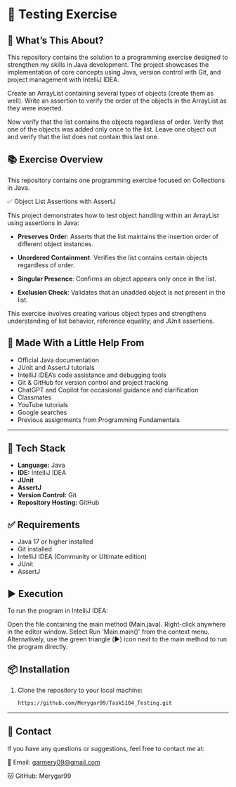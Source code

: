 # 🚀 Testing Exercise

## 🧩 What’s This About?
This repository contains the solution to a programming exercise designed to strengthen my skills in Java development. The project showcases the implementation of core concepts using Java, version control with Git, and project management with IntelliJ IDEA.

Create an ArrayList containing several types of objects (create them as well). Write an assertion to verify the order of the objects in the ArrayList as they were inserted.

Now verify that the list contains the objects regardless of order. Verify that one of the objects was added only once to the list. Leave one object out and verify that the list does not contain this last one.

## 📚 Exercise Overview
This repository contains one programming exercise focused on Collections in Java.

✅ Object List Assertions with AssertJ

This project demonstrates how to test object handling within an ArrayList using assertions in Java:

- **Preserves Order**: Asserts that the list maintains the insertion order of different object instances.

- **Unordered Containment**: Verifies the list contains certain objects regardless of order.

- **Singular Presence**: Confirms an object appears only once in the list.

- **Exclusion Check**: Validates that an unadded object is not present in the list.

This exercise involves creating various object types and strengthens understanding of list behavior, reference equality, and JUnit assertions.

## 🙌 Made With a Little Help From
- Official Java documentation
- JUnit and AssertJ tutorials
- IntelliJ IDEA’s code assistance and debugging tools
- Git & GitHub for version control and project tracking
- ChatGPT and Copilot for occasional guidance and clarification
- Classmates
- YouTube tutorials
- Google searches
- Previous assignments from Programming Fundamentals

---

## 🔧 Tech Stack
- **Language:** Java
- **IDE:** IntelliJ IDEA
- **JUnit**
- **AssertJ**
- **Version Control:** Git
- **Repository Hosting:** GitHub

## ✅ Requirements
- Java 17 or higher installed
- Git installed
- IntelliJ IDEA (Community or Ultimate edition)
- JUnit
- AssertJ

## ▶️ Execution

To run the program in IntelliJ IDEA:

Open the file containing the main method (Main.java). Right-click anywhere in the editor window. Select Run 'Main.main()' from the context menu. Alternatively, use the green triangle (▶️) icon next to the main method to run the program directly.

## 📦 Installation
1. Clone the repository to your local machine:
   ```bash
   https://github.com/Merygar99/TaskS104_Testing.git

---

## 📧 Contact
If you have any questions or suggestions, feel free to contact me at:

📧 Email: garmery09@gmail.com

🐱 GitHub: Merygar99
   
